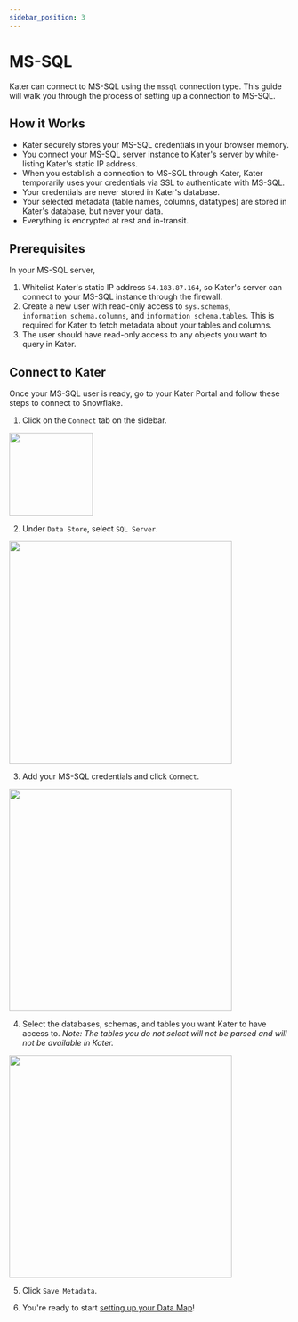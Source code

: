```yaml
---
sidebar_position: 3
---
```


# MS-SQL

Kater can connect to MS-SQL using the `mssql` connection type. This guide will walk you through the process of setting up a connection to MS-SQL.

## How it Works
* Kater securely stores your MS-SQL credentials in your browser memory.
* You connect your MS-SQL server instance to Kater's server by white-listing Kater's static IP address.
* When you establish a connection to MS-SQL through Kater, Kater temporarily uses your credentials via SSL to authenticate with MS-SQL.
* Your credentials are never stored in Kater's database.
* Your selected metadata (table names, columns, datatypes) are stored in Kater's database, but never your data.
* Everything is encrypted at rest and in-transit.

## Prerequisites
In your MS-SQL server, 
1. Whitelist Kater's static IP address `54.183.87.164`, so Kater's server can connect to your MS-SQL instance through the firewall. 
2. Create a new user with read-only access to `sys.schemas`, `information_schema.columns`, and `information_schema.tables`. This is required for Kater to fetch metadata about your tables and columns.
3. The user should have read-only access to any objects you want to query in Kater.

## Connect to Kater
Once your MS-SQL user is ready, go to your Kater Portal and follow these steps to connect to Snowflake.

1. Click on the `Connect` tab on the sidebar.

<div style={{ display: "flex", justifyContent: "center", padding: "2rem 0 3rem 0" }}>
    <img src={require("../../static/img/ConnectSidebar.png").default} width="150" />
</div>

2. Under `Data Store`, select `SQL Server`.

<div style={{ display: "flex", justifyContent: "center", padding: "2rem 0 3rem 0" }}>
    <img src={require("../../static/img/SQLServeConnect.png").default} width="400" />
</div>

3. Add your MS-SQL credentials and click `Connect`. 

<div style={{ display: "flex", justifyContent: "center", padding: "2rem 0 3rem 0" }}>
    <img src={require("../../static/img/ConnectMssql.png").default} width="400" />
</div>

4. Select the databases, schemas, and tables you want Kater to have access to. 
*Note: The tables you do not select will not be parsed and will not be available in Kater.*
<div style={{ display: "flex", justifyContent: "center", padding: "2rem 0 3rem 0" }}>
    <img src={require("../../static/img/SelectTablesDW.png").default} width="400" />
</div>

5. Click `Save Metadata`. 

6. You're ready to start [setting up your Data Map](../data-map/data_map_intro)!